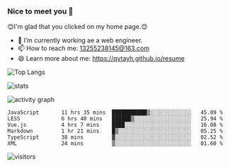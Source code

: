 ### Nice to meet you 👋

😊I'm glad that you clicked on my home page.😊

- 🔭 I’m currently working ae a web engineer.
- 📫 How to reach me: 13255238145@163.com
- 😄 Learn more about me: https://qytayh.github.io/resume

![Top Langs](https://github-readme-stats.vercel.app/api/top-langs?username=qytayh) 

![stats](https://github-readme-stats.vercel.app/api?username=qytayh&show_icons=true&theme=radical&layout=compact)
	
![activity graph](https://activity-graph.herokuapp.com/graph?username=qytayh&theme=dracula)

<!--START_SECTION:waka-->

```text
JavaScript       11 hrs 35 mins  ███████████▒░░░░░░░░░░░░░   45.09 %
LESS             6 hrs 40 mins   ██████▒░░░░░░░░░░░░░░░░░░   25.94 %
Vue.js           4 hrs 7 mins    ████░░░░░░░░░░░░░░░░░░░░░   16.08 %
Markdown         1 hr 21 mins    █▒░░░░░░░░░░░░░░░░░░░░░░░   05.25 %
TypeScript       38 mins         ▓░░░░░░░░░░░░░░░░░░░░░░░░   02.52 %
XML              24 mins         ▒░░░░░░░░░░░░░░░░░░░░░░░░   01.60 %
```

<!--END_SECTION:waka-->

![visitors](https://visitor-badge.glitch.me/badge?page_id=qytayh)


<!--
**qytayh/qytayh** is a ✨ _special_ ✨ repository because its `README.md` (this file) appears on your GitHub profile.

Here are some ideas to get you started:

- 🔭 I’m currently working on ...
- 🌱 I’m currently learning ...
- 👯 I’m looking to collaborate on ...
- 🤔 I’m looking for help with ...
- 💬 Ask me about ...
- 📫 How to reach me: ...
- 😄 Pronouns: ...
- ⚡ Fun fact: ...
-->

